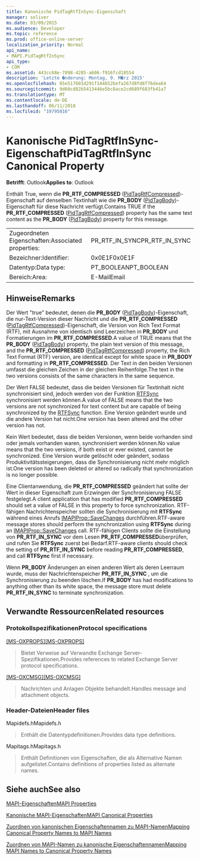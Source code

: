 ```yaml
---
title: Kanonische PidTagRtfInSync-Eigenschaft
manager: soliver
ms.date: 03/09/2015
ms.audience: Developer
ms.topic: reference
ms.prod: office-online-server
localization_priority: Normal
api_name:
- MAPI.PidTagRtfInSync
api_type:
- COM
ms.assetid: 443cc68e-7898-4285-a606-f916fcd18554
description: 'Letzte �nderung: Montag, 9. M�rz 2015'
ms.openlocfilehash: 85e517601d291f144652befa267d8fd8f76dea64
ms.sourcegitcommit: 9d60cd82b5413446e5bc8ace2cd689f683fb41a7
ms.translationtype: MT
ms.contentlocale: de-DE
ms.lasthandoff: 06/11/2018
ms.locfileid: "19795016"
---
```

# <a name="pidtagrtfinsync-canonical-property"></a><span data-ttu-id="6cee4-103">Kanonische PidTagRtfInSync-Eigenschaft</span><span class="sxs-lookup"><span data-stu-id="6cee4-103">PidTagRtfInSync Canonical Property</span></span>

  
  
<span data-ttu-id="6cee4-104">**Betrifft**: Outlook</span><span class="sxs-lookup"><span data-stu-id="6cee4-104">**Applies to**: Outlook</span></span> 
  
<span data-ttu-id="6cee4-105">Enthält True, wenn die **PR_RTF_COMPRESSED** ([PidTagRtfCompressed](pidtagrtfcompressed-canonical-property.md))-Eigenschaft auf denselben Textinhalt wie die **PR_BODY** ([PidTagBody](pidtagbody-canonical-property.md))-Eigenschaft für diese Nachricht verfügt.</span><span class="sxs-lookup"><span data-stu-id="6cee4-105">Contains TRUE if the **PR_RTF_COMPRESSED** ([PidTagRtfCompressed](pidtagrtfcompressed-canonical-property.md)) property has the same text content as the **PR_BODY** ([PidTagBody](pidtagbody-canonical-property.md)) property for this message.</span></span>
  
|||
|:-----|:-----|
|<span data-ttu-id="6cee4-106">Zugeordneten Eigenschaften:</span><span class="sxs-lookup"><span data-stu-id="6cee4-106">Associated properties:</span></span>  <br/> |<span data-ttu-id="6cee4-107">PR_RTF_IN_SYNC</span><span class="sxs-lookup"><span data-stu-id="6cee4-107">PR_RTF_IN_SYNC</span></span>  <br/> |
|<span data-ttu-id="6cee4-108">Bezeichner:</span><span class="sxs-lookup"><span data-stu-id="6cee4-108">Identifier:</span></span>  <br/> |<span data-ttu-id="6cee4-109">0x0E1F</span><span class="sxs-lookup"><span data-stu-id="6cee4-109">0x0E1F</span></span>  <br/> |
|<span data-ttu-id="6cee4-110">Datentyp:</span><span class="sxs-lookup"><span data-stu-id="6cee4-110">Data type:</span></span>  <br/> |<span data-ttu-id="6cee4-111">PT_BOOLEAN</span><span class="sxs-lookup"><span data-stu-id="6cee4-111">PT_BOOLEAN</span></span>  <br/> |
|<span data-ttu-id="6cee4-112">Bereich:</span><span class="sxs-lookup"><span data-stu-id="6cee4-112">Area:</span></span>  <br/> |<span data-ttu-id="6cee4-113">E-Mail</span><span class="sxs-lookup"><span data-stu-id="6cee4-113">Email</span></span>  <br/> |
   
## <a name="remarks"></a><span data-ttu-id="6cee4-114">Hinweise</span><span class="sxs-lookup"><span data-stu-id="6cee4-114">Remarks</span></span>

<span data-ttu-id="6cee4-115">Der Wert "true" bedeutet, denen die **PR_BODY** ([PidTagBody](pidtagbody-canonical-property.md))-Eigenschaft, die nur-Text-Version dieser Nachricht und die **PR_RTF_COMPRESSED** ([PidTagRtfCompressed](pidtagrtfcompressed-canonical-property.md))-Eigenschaft, die Version von Rich Text Format (RTF), mit Ausnahme von identisch sind Leerzeichen in **PR_BODY** und Formatierungen im **PR_RTF_COMPRESSED**.</span><span class="sxs-lookup"><span data-stu-id="6cee4-115">A value of TRUE means that the **PR_BODY** ([PidTagBody](pidtagbody-canonical-property.md)) property, the plain text version of this message, and the **PR_RTF_COMPRESSED** ([PidTagRtfCompressed](pidtagrtfcompressed-canonical-property.md)) property, the Rich Text Format (RTF) version, are identical except for white space in **PR_BODY** and formatting in **PR_RTF_COMPRESSED**.</span></span> <span data-ttu-id="6cee4-116">Der Text in den beiden Versionen umfasst die gleichen Zeichen in der gleichen Reihenfolge.</span><span class="sxs-lookup"><span data-stu-id="6cee4-116">The text in the two versions consists of the same characters in the same sequence.</span></span>
  
<span data-ttu-id="6cee4-117">Der Wert FALSE bedeutet, dass die beiden Versionen für Textinhalt nicht synchronisiert sind, jedoch werden von der Funktion [RTFSync](rtfsync.md) synchronisiert werden können.</span><span class="sxs-lookup"><span data-stu-id="6cee4-117">A value of FALSE means that the two versions are not synchronized for text content but are capable of being synchronized by the [RTFSync](rtfsync.md) function.</span></span> <span data-ttu-id="6cee4-118">Eine Version geändert wurde und die andere Version hat nicht.</span><span class="sxs-lookup"><span data-stu-id="6cee4-118">One version has been altered and the other version has not.</span></span> 
  
<span data-ttu-id="6cee4-119">Kein Wert bedeutet, dass die beiden Versionen, wenn beide vorhanden sind oder jemals vorhanden waren, synchronisiert werden können.</span><span class="sxs-lookup"><span data-stu-id="6cee4-119">No value means that the two versions, if both exist or ever existed, cannot be synchronized.</span></span> <span data-ttu-id="6cee4-120">Eine Version wurde gelöscht oder geändert, sodass Produktivitätssteigerungen, dass die Synchronisierung nicht mehr möglich ist.</span><span class="sxs-lookup"><span data-stu-id="6cee4-120">One version has been deleted or altered so radically that synchronization is no longer possible.</span></span>
  
<span data-ttu-id="6cee4-121">Eine Clientanwendung, die **PR_RTF_COMPRESSED** geändert hat sollte der Wert in dieser Eigenschaft zum Erzwingen der Synchronisierung FALSE festgelegt.</span><span class="sxs-lookup"><span data-stu-id="6cee4-121">A client application that has modified **PR_RTF_COMPRESSED** should set a value of FALSE in this property to force synchronization.</span></span> <span data-ttu-id="6cee4-122">RTF-fähigen Nachrichtenspeicher sollten die Synchronisierung mit **RTFSync** während eines Anrufs [IMAPIProp::SaveChanges](imapiprop-savechanges.md) durchführen.</span><span class="sxs-lookup"><span data-stu-id="6cee4-122">RTF-aware message stores should perform the synchronization using **RTFSync** during an [IMAPIProp::SaveChanges](imapiprop-savechanges.md) call.</span></span> <span data-ttu-id="6cee4-123">RTF-fähigen Clients sollte die Einstellung von **PR_RTF_IN_SYNC** vor dem Lesen **PR_RTF_COMPRESSED**überprüfen, und rufen Sie **RTFSync** zuerst bei Bedarf.</span><span class="sxs-lookup"><span data-stu-id="6cee4-123">RTF-aware clients should check the setting of **PR_RTF_IN_SYNC** before reading **PR_RTF_COMPRESSED**, and call **RTFSync** first if necessary.</span></span> 
  
<span data-ttu-id="6cee4-124">Wenn **PR_BODY** Änderungen an einen anderen Wert als deren Leerraum wurde, muss der Nachrichtenspeicher **PR_RTF_IN_SYNC** , um die Synchronisierung zu beenden löschen.</span><span class="sxs-lookup"><span data-stu-id="6cee4-124">If **PR_BODY** has had modifications to anything other than its white space, the message store must delete **PR_RTF_IN_SYNC** to terminate synchronization.</span></span> 
  
## <a name="related-resources"></a><span data-ttu-id="6cee4-125">Verwandte Ressourcen</span><span class="sxs-lookup"><span data-stu-id="6cee4-125">Related resources</span></span>

### <a name="protocol-specifications"></a><span data-ttu-id="6cee4-126">Protokollspezifikationen</span><span class="sxs-lookup"><span data-stu-id="6cee4-126">Protocol specifications</span></span>

<span data-ttu-id="6cee4-127">[[MS-OXPROPS]](http://msdn.microsoft.com/library/f6ab1613-aefe-447d-a49c-18217230b148%28Office.15%29.aspx)</span><span class="sxs-lookup"><span data-stu-id="6cee4-127">[[MS-OXPROPS]](http://msdn.microsoft.com/library/f6ab1613-aefe-447d-a49c-18217230b148%28Office.15%29.aspx)</span></span>
  
> <span data-ttu-id="6cee4-128">Bietet Verweise auf Verwandte Exchange Server-Spezifikationen.</span><span class="sxs-lookup"><span data-stu-id="6cee4-128">Provides references to related Exchange Server protocol specifications.</span></span>
    
<span data-ttu-id="6cee4-129">[[MS-OXCMSG]](http://msdn.microsoft.com/library/7fd7ec40-deec-4c06-9493-1bc06b349682%28Office.15%29.aspx)</span><span class="sxs-lookup"><span data-stu-id="6cee4-129">[[MS-OXCMSG]](http://msdn.microsoft.com/library/7fd7ec40-deec-4c06-9493-1bc06b349682%28Office.15%29.aspx)</span></span>
  
> <span data-ttu-id="6cee4-130">Nachrichten und Anlagen Objekte behandelt.</span><span class="sxs-lookup"><span data-stu-id="6cee4-130">Handles message and attachment objects.</span></span>
    
### <a name="header-files"></a><span data-ttu-id="6cee4-131">Header-Dateien</span><span class="sxs-lookup"><span data-stu-id="6cee4-131">Header files</span></span>

<span data-ttu-id="6cee4-132">Mapidefs.h</span><span class="sxs-lookup"><span data-stu-id="6cee4-132">Mapidefs.h</span></span>
  
> <span data-ttu-id="6cee4-133">Enthält die Datentypdefinitionen.</span><span class="sxs-lookup"><span data-stu-id="6cee4-133">Provides data type definitions.</span></span>
    
<span data-ttu-id="6cee4-134">Mapitags.h</span><span class="sxs-lookup"><span data-stu-id="6cee4-134">Mapitags.h</span></span>
  
> <span data-ttu-id="6cee4-135">Enthält Definitionen von Eigenschaften, die als Alternative Namen aufgelistet.</span><span class="sxs-lookup"><span data-stu-id="6cee4-135">Contains definitions of properties listed as alternate names.</span></span>
    
## <a name="see-also"></a><span data-ttu-id="6cee4-136">Siehe auch</span><span class="sxs-lookup"><span data-stu-id="6cee4-136">See also</span></span>



[<span data-ttu-id="6cee4-137">MAPI-Eigenschaften</span><span class="sxs-lookup"><span data-stu-id="6cee4-137">MAPI Properties</span></span>](mapi-properties.md)
  
[<span data-ttu-id="6cee4-138">Kanonische MAPI-Eigenschaften</span><span class="sxs-lookup"><span data-stu-id="6cee4-138">MAPI Canonical Properties</span></span>](mapi-canonical-properties.md)
  
[<span data-ttu-id="6cee4-139">Zuordnen von kanonischen Eigenschaftennamen zu MAPI-Namen</span><span class="sxs-lookup"><span data-stu-id="6cee4-139">Mapping Canonical Property Names to MAPI Names</span></span>](mapping-canonical-property-names-to-mapi-names.md)
  
[<span data-ttu-id="6cee4-140">Zuordnen von MAPI-Namen zu kanonische Eigenschaftennamen</span><span class="sxs-lookup"><span data-stu-id="6cee4-140">Mapping MAPI Names to Canonical Property Names</span></span>](mapping-mapi-names-to-canonical-property-names.md)

